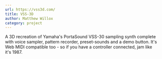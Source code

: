 ```yaml
---
url: https://vss3d.com/
title: VSS-3D
author: Matthew Willox
category: project
---
```


A 3D recreation of Yamaha's PortaSound VSS-30 sampling synth complete with voice sampler, pattern recorder, preset-sounds and a demo button. It's Web MIDI compatible too - so if you have a controller connected, jam like it's 1987.
